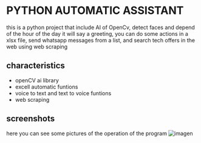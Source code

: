 # PYTHON AUTOMATIC ASSISTANT

this is a python project that include AI of OpenCv, detect faces and depend of the hour of the day it will say a greeting, you can do some actions in a xlsx file, send whatsapp messages from a list, and search tech offers in the web using web scraping

## characteristics

- openCV ai library
- excell automatic funtions
- voice to text and text to voice funtions
- web scraping

## screenshots

here you can see some pictures of the operation of the program
![imagen](https://user-images.githubusercontent.com/129460418/230924869-cda46a4a-1f86-4e5b-965a-379456266789.png)
